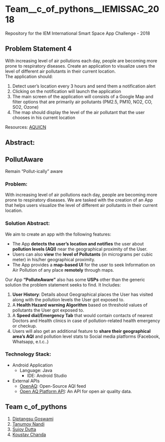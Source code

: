 # Team__c_of_pythons__IEMISSAC_2018
Repository for the IEM International Smart Space App Challenge - 2018

## Problem Statement 4
With increasing level of air pollutions each day, people are becoming more prone to respiratory diseases. Create an application to visualize users the level of different air pollutants in their current location.  
The application should:  
1) Detect user’s location every 3 hours and send them a notification alert  
2) Clicking on the notification will launch the application  
3) The main screen of the application will consists of a Google Map and filter options that are primarily air pollutants (PM2.5, PM10, NO2, CO, SO2, Ozone)  
4) The map should display the level of the air pollutant that the user chooses in his current location  

Resources: [AQUICN](https://aqicn.org/api/)

## Abstract:
## PollutAware
Remain “Pollut-ically” aware

### Problem:
With increasing level of air pollutions each day, people are becoming more prone to respiratory diseases. We are tasked with the creation of an App that helps users visualize the level of different air pollutants in their current location. 

### Solution Abstract:
We aim to create an app with the following features:  
- The App **detects the user’s location and notifies** the user about **pollution levels (AQI)** near the geographical proximity of the User.
- Users can also **view** the **level of Pollutants** (in micrograms per cubic meter) in his/her geographical proximity.
- The App provides a **map-based UI** for the user to seek Information on Air Pollution of any place **remotely** through maps.

Our App **“PolluteAware”** also has some **USPs** other than the generic solution the problem statement seeks to find.
It Includes:
1. **User History**: Details about Geographical places the User has visited along with the pollution levels the User got exposed to.
2. A **Health Hazard warning Algorithm** based on threshold values of pollutants the User got exposed to.
3. A **Speed dial/Emergency Tab** that would contain contacts of nearest Doctors and Health clinics in case of pollution-related health emergency or checkup.
4. Users will also get an additional feature to **share their geographical area’s AQI** and pollution level stats to Social media platforms (Facebook, Whatsapp, e.t.c..)

### Technology Stack:
- Android Application
  - Language: Java
    - IDE: Android Studio
- External APIs
  - [OpenAQ](https://openaq.org/#/?_k=dasb9d): Open-Source AQI feed
  - [Open AQ Platform API](https://docs.openaq.org/): An API for open air quality data. 


## Team c_of_pythons
1. [Diptangsu Goswami](https://github.com/diptangsu)
2. [Tanumoy Nandi](https://github.com/tmoynandy)
3. [Sujoy Dutta](https://github.com/Sujoydatta26)
4. [Koustav Chanda](https://github.com/KoustavCode)
